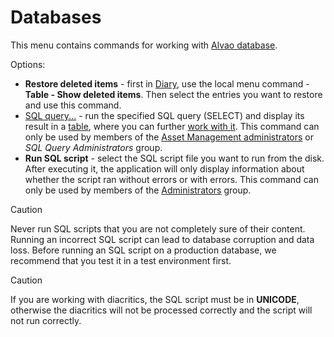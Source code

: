 # Databases
 
This menu contains commands for working with [Alvao database](../../../alvao-asset-management/implementation/customization/database).
 
Options:
  
- **Restore deleted items** - first in [Diary](../tab-view/diary), use the local menu command - **Table - Show deleted items**.
  Then select the entries you want to restore and use this command.
- [SQL query...](database/sql-query) - run the specified SQL query (SELECT) and display its result in a [table](database/sql-query), where you can further [work with it](../../../alvao-asset-management/working-with-tables). This command can only be used by members of the [Asset Management administrators](../../../alvao-asset-management/implementation/users/groups) or *SQL Query Administrators* group.
- **Run SQL script** - select the SQL script file you want to run from the disk. After executing it, the application will only display information about whether the script ran without errors or with errors.  This command can only be used by members of the [Administrators](../../../alvao-asset-management/implementation/users/groups) group.

> [!CAUTION]
> Never run SQL scripts that you are not completely sure of their content. Running an incorrect SQL script can lead to database corruption and data loss. Before running an SQL script on a production database, we recommend that you test it in a test environment first.

> [!CAUTION]
> If you are working with diacritics, the SQL script must be in **UNICODE**, otherwise the diacritics will not be processed correctly and the script will not run correctly.
